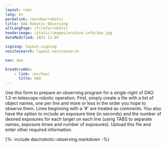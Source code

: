 ```yaml
---
layout: cadc
lang: en
permalink: /en/dao/robotic
title: DAO Robotic Observing
altLangPage: /fr/ofa/robotic
headerimage: /static/images/archive-info/dao.jpg
dateModified: 2021-11-05

signing: layout.signing
nositesearch: layout.nositesearch

nav: dao

breadcrumbs:
    - link: /en/dao/
      title: DAO
---
```

              
<p>Use this form to prepare an observing program for a single
   night of DAO 1.2-m telescope robotic operation.  First, simply create a 
   file with a list of object names, one per line and more or less in the
   order you hope to observe them.  Lines beginning with a '#' are treated
   as comments.  You also have the option to
   include an exposure time (in seconds) and the number of desired exposures
   for each target on each line (using TABS to separate names, exposure times
   and number of exposures).  Upload 
   this file and enter other required information.</p>

{%- include dao/robotic-observing.markdown -%}

